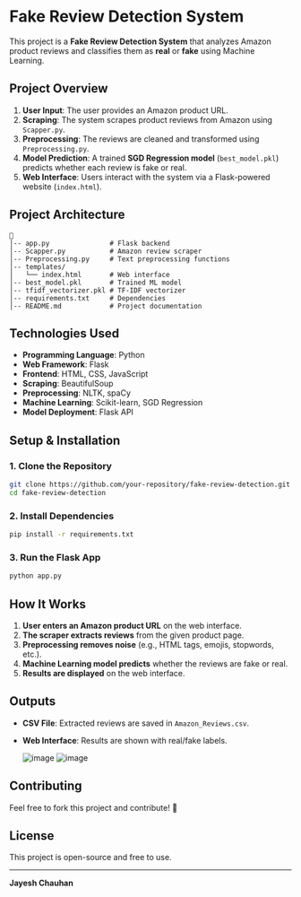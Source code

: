 # Fake Review Detection System

This project is a **Fake Review Detection System** that analyzes Amazon product reviews and classifies them as **real** or **fake** using Machine Learning.

## **Project Overview**
1. **User Input**: The user provides an Amazon product URL.
2. **Scraping**: The system scrapes product reviews from Amazon using `Scapper.py`.
3. **Preprocessing**: The reviews are cleaned and transformed using `Preprocessing.py`.
4. **Model Prediction**: A trained **SGD Regression model** (`best_model.pkl`) predicts whether each review is fake or real.
5. **Web Interface**: Users interact with the system via a Flask-powered website (`index.html`).

## **Project Architecture**
```
📂 
│-- app.py               # Flask backend
│-- Scapper.py           # Amazon review scraper
│-- Preprocessing.py     # Text preprocessing functions
│-- templates/
│   └── index.html       # Web interface
│-- best_model.pkl       # Trained ML model
│-- tfidf_vectorizer.pkl # TF-IDF vectorizer
│-- requirements.txt     # Dependencies
│-- README.md            # Project documentation
```

## **Technologies Used**
- **Programming Language**: Python  
- **Web Framework**: Flask  
- **Frontend**: HTML, CSS, JavaScript  
- **Scraping**: BeautifulSoup  
- **Preprocessing**: NLTK, spaCy  
- **Machine Learning**: Scikit-learn, SGD Regression  
- **Model Deployment**: Flask API  

## **Setup & Installation**
### **1. Clone the Repository**
```sh
git clone https://github.com/your-repository/fake-review-detection.git
cd fake-review-detection
```

### **2. Install Dependencies**
```sh
pip install -r requirements.txt
```

### **3. Run the Flask App**
```sh
python app.py
```

## **How It Works**
1. **User enters an Amazon product URL** on the web interface.
2. **The scraper extracts reviews** from the given product page.
3. **Preprocessing removes noise** (e.g., HTML tags, emojis, stopwords, etc.).
4. **Machine Learning model predicts** whether the reviews are fake or real.
5. **Results are displayed** on the web interface.

## **Outputs**
- **CSV File**: Extracted reviews are saved in `Amazon_Reviews.csv`.
- **Web Interface**: Results are shown with real/fake labels.
  
  ![image](https://github.com/user-attachments/assets/ebbf1b42-d69a-44ee-aefa-079c3a1cf891)
  ![image](https://github.com/user-attachments/assets/2fc2be4f-6f59-4048-a85a-a7d0835c10c3)

## **Contributing**
Feel free to fork this project and contribute! 🚀

## **License**
This project is open-source and free to use.

---

**Jayesh Chauhan**  
